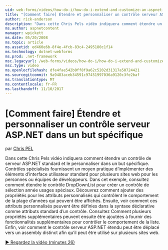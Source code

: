 ```yaml
---
uid: web-forms/videos/how-do-i/how-do-i-extend-and-customize-an-aspnet-server-control-for-a-specific-purpose
title: "[Comment faire] Étendre et personnaliser un contrôle serveur ASP.NET dans un but spécifique | Documents Microsoft"
author: rick-anderson
description: "Dans cette Chris Pels vidéo indiquera comment étendre un contrôle de serveur ASP.NET standard et le personnaliser dans un but spécifique. Contrôles spécialisés fournissent un c..."
ms.author: aspnetcontent
manager: wpickett
ms.date: 05/20/2008
ms.topic: article
ms.assetid: ed460e6b-8f4e-4fcb-83c4-2495180c1f14
ms.technology: dotnet-webforms
ms.prod: .net-framework
msc.legacyurl: /web-forms/videos/how-do-i/how-do-i-extend-and-customize-an-aspnet-server-control-for-a-specific-purpose
msc.type: video
ms.openlocfilehash: dfe4fae542b0ff8f9a62c5202d31317a50724421
ms.sourcegitcommit: 9a9483aceb34591c97451997036a9120c3fe2baf
ms.translationtype: MT
ms.contentlocale: fr-FR
ms.lasthandoff: 11/10/2017
---
```

<a name="how-do-i-extend-and-customize-an-aspnet-server-control-for-a-specific-purpose"></a>[Comment faire] Étendre et personnaliser un contrôle serveur ASP.NET dans un but spécifique
====================
par [Chris PEL](https://twitter.com/chrispels)

Dans cette Chris Pels vidéo indiquera comment étendre un contrôle de serveur ASP.NET standard et le personnaliser dans un but spécifique. Contrôles spécialisés fournissent un moyen pratique d’implémenter des éléments d’interface utilisateur standard pour plusieurs sites web pour les personnes ou équipes de développeurs. Dans cet exemple, consultez comment étendre le contrôle DropDownList pour créer un contrôle de sélection année usages spéciaux. Découvrez comment ajouter des propriétés pour les attributs personnalisés qui contrôlent le comportement de la plage d’années qui peuvent être affichés. Ensuite, voir comment ces attributs personnalisés peuvent être définies dans la syntaxe déclarative comme attributs standard d’un contrôle. Consultez Comment plusieurs propriétés supplémentaires peuvent ensuite être ajoutées à fournir des fonctionnalités supplémentaires pour contrôler le comportement de la liste. Enfin, voir comment le contrôle serveur ASP.NET étendu peut être déplacé vers un assembly distinct afin qu’il peut être utilisé sur plusieurs sites web.

[&#9654; Regardez la vidéo (minutes 26)](https://channel9.msdn.com/Blogs/ASP-NET-Site-Videos/how-do-i-extend-and-customize-an-aspnet-server-control-for-a-specific-purpose)
